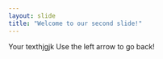 ```yaml
---
layout: slide
title: "Welcome to our second slide!"
---
```

Your texthjgjk
Use the left arrow to go back!
